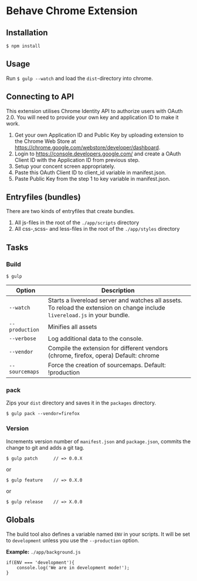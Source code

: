 # Behave Chrome Extension


## Installation

	$ npm install

## Usage

Run `$ gulp --watch` and load the `dist`-directory into chrome.

## Connecting to API

This extension utilises Chrome Identity API to authorize users with OAuth 2.0. You will need to provide your own key and application ID to make it work.

1. Get your own Application ID and Public Key by uploading extension to the Chrome Web Store at https://chrome.google.com/webstore/developer/dashboard.
2. Login to https://console.developers.google.com/ and create a OAuth Client ID with the Application ID from previous step.
3. Setup your concent screen appropriately.
4. Paste this OAuth Client ID to client_id variable in manifest.json.
5. Paste Public Key from the step 1 to key variable in manifest.json.


## Entryfiles (bundles)

There are two kinds of entryfiles that create bundles.

1. All js-files in the root of the `./app/scripts` directory
2. All css-,scss- and less-files in the root of the `./app/styles` directory

## Tasks

### Build

	$ gulp


| Option         | Description                                                                                                                                           |
|----------------|-------------------------------------------------------------------------------------------------------------------------------------------------------|
| `--watch`      | Starts a livereload server and watches all assets. <br>To reload the extension on change include `livereload.js` in your bundle.                      |
| `--production` | Minifies all assets                                                                                                                                   |
| `--verbose`    | Log additional data to the console.                                                                                                                   |
| `--vendor`     | Compile the extension for different vendors (chrome, firefox, opera)  Default: chrome                                                                 |
| `--sourcemaps` | Force the creation of sourcemaps. Default: !production                                                                                                |


### pack

Zips your `dist` directory and saves it in the `packages` directory.

    $ gulp pack --vendor=firefox

### Version

Increments version number of `manifest.json` and `package.json`,
commits the change to git and adds a git tag.


    $ gulp patch      // => 0.0.X

or

    $ gulp feature    // => 0.X.0

or

    $ gulp release    // => X.0.0


## Globals

The build tool also defines a variable named `ENV` in your scripts. It will be set to `development` unless you use the `--production` option.


**Example:** `./app/background.js`

	if(ENV === 'development'){
		console.log('We are in development mode!');
	}







